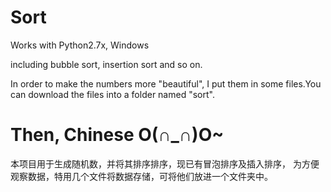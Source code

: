 # Sort

Works with Python2.7x, Windows

including bubble sort,  insertion sort and so on.

  In order to make the numbers more "beautiful", I put
them in some files.You can download the files into a
folder named "sort".

# Then, Chinese O(∩_∩)O~

  本项目用于生成随机数，并将其排序排序，现已有冒泡排序及插入排序，
为方便观察数据，特用几个文件将数据存储，可将他们放进一个文件夹中。

